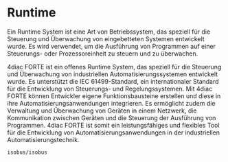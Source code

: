 # Runtime

Ein Runtime System ist eine Art von Betriebssystem, das speziell für die Steuerung und Überwachung von eingebetteten Systemen entwickelt wurde. Es wird verwendet, um die Ausführung von Programmen auf einer Steuerungs- oder Prozessoreinheit zu steuern und zu überwachen.

4diac FORTE ist ein offenes Runtime System, das speziell für die Steuerung und Überwachung von industriellen Automatisierungssystemen entwickelt wurde. Es unterstützt die IEC 61499-Standard, ein internationaler Standard für die Entwicklung von Steuerungs- und Regelungssystemen. Mit 4diac FORTE können Entwickler eigene Funktionsbausteine erstellen und diese in ihre Automatisierungsanwendungen integrieren. Es ermöglicht zudem die Verwaltung und Überwachung von Geräten in einem Netzwerk, die Kommunikation zwischen Geräten und die Steuerung der Ausführung von Programmen. 4diac FORTE ist somit ein leistungsfähiges und flexibles Tool für die Entwicklung von Automatisierungsanwendungen in der industriellen Automatisierungstechnik.

```{toctree}
isobus/isobus
```
